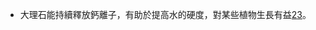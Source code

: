 - 大理石能持續釋放鈣離子，有助於提高水的硬度，對某些植物生長有益[2](https://www.semanticscholar.org/paper/af84b0b0da55e6d6bfabd27dd36a3bedd806054a)[3](https://www.semanticscholar.org/paper/6ee98328befbff354f6b45c70d2a72fd74c0f3b0)。